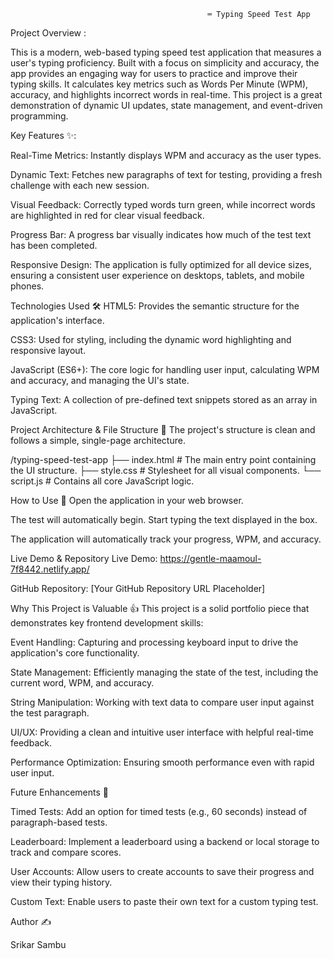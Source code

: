                                                 ⌨️ Typing Speed Test App

Project Overview :

This is a modern, web-based typing speed test application that measures a user's typing proficiency. Built with a focus on simplicity and accuracy, the app provides an engaging way for users to practice and improve their typing skills. It calculates key metrics such as Words Per Minute (WPM), accuracy, and highlights incorrect words in real-time. This project is a great demonstration of dynamic UI updates, state management, and event-driven programming.

Key Features ✨:

Real-Time Metrics: Instantly displays WPM and accuracy as the user types.

Dynamic Text: 
Fetches new paragraphs of text for testing, providing a fresh challenge with each new session.

Visual Feedback: Correctly typed words turn green, while incorrect words are highlighted in red for clear visual feedback.

Progress Bar: A progress bar visually indicates how much of the test text has been completed.

Responsive Design: The application is fully optimized for all device sizes, ensuring a consistent user experience on desktops, tablets, and mobile phones.

Technologies Used 🛠️
HTML5: Provides the semantic structure for the application's interface.

CSS3: Used for styling, including the dynamic word highlighting and responsive layout.

JavaScript (ES6+): The core logic for handling user input, calculating WPM and accuracy, and managing the UI's state.

Typing Text: A collection of pre-defined text snippets stored as an array in JavaScript.

Project Architecture & File Structure 📁
The project's structure is clean and follows a simple, single-page architecture.

/typing-speed-test-app
├── index.html           # The main entry point containing the UI structure.
├── style.css            # Stylesheet for all visual components.
└── script.js            # Contains all core JavaScript logic.

How to Use 🚀
Open the application in your web browser.

The test will automatically begin. Start typing the text displayed in the box.

The application will automatically track your progress, WPM, and accuracy.

Live Demo & Repository
Live Demo: https://gentle-maamoul-7f8442.netlify.app/

GitHub Repository: [Your GitHub Repository URL Placeholder]

Why This Project is Valuable 👍
This project is a solid portfolio piece that demonstrates key frontend development skills:

Event Handling: Capturing and processing keyboard input to drive the application's core functionality.

State Management: Efficiently managing the state of the test, including the current word, WPM, and accuracy.

String Manipulation: Working with text data to compare user input against the test paragraph.

UI/UX: Providing a clean and intuitive user interface with helpful real-time feedback.

Performance Optimization: Ensuring smooth performance even with rapid user input.

Future Enhancements 🔮

Timed Tests: Add an option for timed tests (e.g., 60 seconds) instead of paragraph-based tests.

Leaderboard: Implement a leaderboard using a backend or local storage to track and compare scores.

User Accounts: Allow users to create accounts to save their progress and view their typing history.

Custom Text: Enable users to paste their own text for a custom typing test.

Author ✍️

Srikar Sambu 
